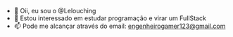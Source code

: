 - 👋 Oii, eu sou o @Lelouching
- 👀 Estou interessado em estudar programação e virar um FullStack
- 📫 Pode me alcançar através do email: engenheirogamer123@gmail.com

